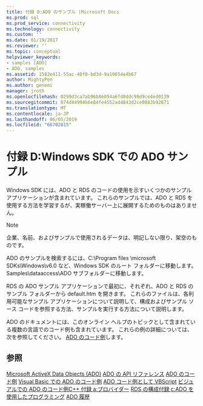 ```yaml
---
title: 付録 D:ADO のサンプル |Microsoft Docs
ms.prod: sql
ms.prod_service: connectivity
ms.technology: connectivity
ms.custom: ''
ms.date: 01/19/2017
ms.reviewer: ''
ms.topic: conceptual
helpviewer_keywords:
- samples [ADO]
- ADO, samples
ms.assetid: 1582e411-55ac-40f0-bd3d-9a10654e4b67
author: MightyPen
ms.author: genemi
manager: jroth
ms.openlocfilehash: 0299d3ca7ab96b8e054a6fd8ddc99d9ce4ed0139
ms.sourcegitcommit: 074d44994b6e84fe4552ad4843d2ce0882b92871
ms.translationtype: MT
ms.contentlocale: ja-JP
ms.lasthandoff: 06/05/2019
ms.locfileid: "66702815"
---
```

# <a name="appendix-d-ado-samples-in-the-windows-sdk"></a>付録 D:Windows SDK での ADO サンプル
Windows SDK には、ADO と RDS のコードの使用を示すいくつかのサンプル アプリケーションが含まれています。 これらのサンプルでは、ADO と RDS を使用する方法を学習するが、実稼働サーバー上に展開するためのものはありません。

> [!NOTE]
>  企業、名前、およびサンプルで使用されるデータは、明記しない限り、架空のものです。

 ADO のサンプルを検索するには、C:\Program files \microsoft SDKs\Windows\v6.0 など、Windows SDK のルート フォルダーに移動します。 Samples\dataaccess\ADO サブフォルダーに移動します。

 RDS の ADO サンプル アプリケーションで最初に、それぞれ、ADO と RDS のサンプル フォルダーから default.htm を開きます。 これらのファイルは、各利用可能なサンプル アプリケーションについて説明して、構成およびサンプル ソース コードを参照する方法、サンプルを実行する方法について説明します。

 ADO のドキュメントには、このオンライン ヘルプのトピックとして含まれている複数の言語でのコード例も含まれています。 これらの例の詳細については、次を参照してください。 [ADO のコード例](../../../ado/reference/ado-api/ado-code-examples.md)します。

## <a name="see-also"></a>参照
 [Microsoft ActiveX Data Objects (ADO)](../../../ado/microsoft-activex-data-objects-ado.md) [ADO の API リファレンス](../../../ado/reference/ado-api/ado-api-reference.md) [ADO のコード例](../../../ado/reference/ado-api/ado-code-examples.md) [Visual Basic での ADO のコード例](../../../ado/reference/ado-api/ado-code-examples-in-visual-basic.md) [ADO コード例として VBScript](../../../ado/reference/ado-api/ado-code-examples-vbscript.md) [ビジュアルでの ADO のコード例C++ ](../../../ado/reference/ado-api/ado-code-examples-in-visual-c.md) [付録 a:プロバイダー](../../../ado/guide/appendixes/appendix-a-providers.md) [RDS の構成](../../../ado/guide/remote-data-service/configuring-rds.md)[付録 c:ADO を使用したプログラミング](../../../ado/guide/appendixes/appendix-c-programming-with-ado.md) [ADO 履歴](../../../ado/guide/ado-history.md)
